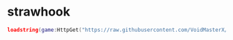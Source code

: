 # strawhook

```lua
loadstring(game:HttpGet("https://raw.githubusercontent.com/VoidMasterX/strawhook/main/script.lua", true))()
```
